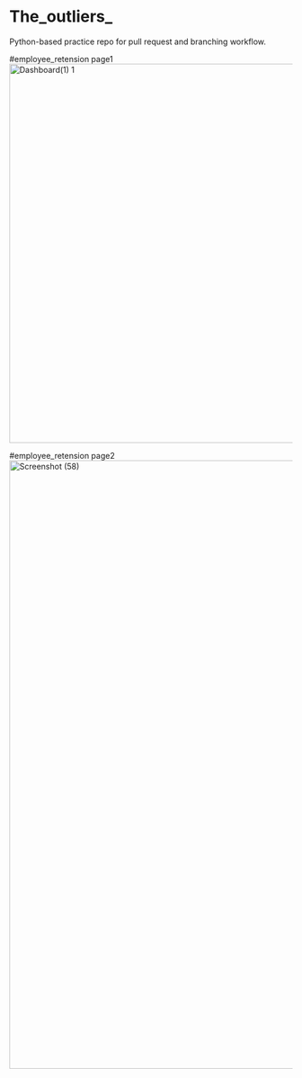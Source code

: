# The_outliers_
Python-based practice repo for pull request and branching workflow.

#employee_retension page1
<img width="1196" height="673" alt="Dashboard(1) 1" src="https://github.com/user-attachments/assets/e16eee6d-e94c-48ce-bb3e-ee40a153ad10" />

#employee_retension page2
<img width="1920" height="1080" alt="Screenshot (58)" src="https://github.com/user-attachments/assets/a4a10bd6-52bd-41a4-8d74-2897a119cf70" />

